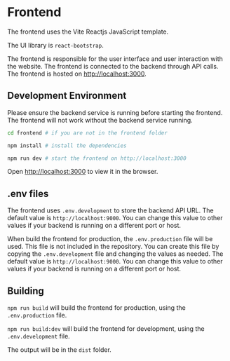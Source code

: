 # Frontend

The frontend uses the Vite Reactjs JavaScript template. 

The UI library is `react-bootstrap`.

The frontend is responsible for the user interface and user interaction with the website. The frontend is connected to the backend through API calls. The frontend is hosted on [http://localhost:3000](http://localhost:3000).

## Development Environment

Please ensure the backend service is running before starting the frontend. The frontend will not work without the backend service running.

```bash
cd frontend # if you are not in the frontend folder

npm install # install the dependencies

npm run dev # start the frontend on http://localhost:3000
```

Open [http://localhost:3000](http://localhost:3000) to view it in the browser.

## .env files

The frontend uses `.env.development` to store the backend API URL. The default value is `http://localhost:9000`. You can change this value to other values if your backend is running on a different port or host. 

When build the frontend for production, the `.env.production` file will be used. This file is not included in the repository. You can create this file by copying the `.env.development` file and changing the values as needed. The default value is `http://localhost:9000`. You can change this value to other values if your backend is running on a different port or host.

## Building

`npm run build` will build the frontend for production, using the `.env.production` file. 

`npm run build:dev` will build the frontend for development, using the `.env.development` file.

The output will be in the `dist` folder.
